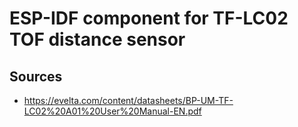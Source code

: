 # ESP-IDF component for TF-LC02 TOF distance sensor

## Sources
* https://evelta.com/content/datasheets/BP-UM-TF-LC02%20A01%20User%20Manual-EN.pdf